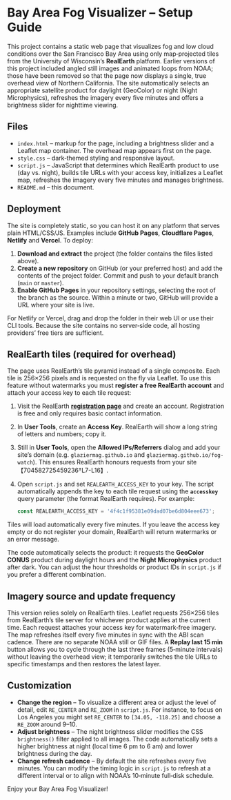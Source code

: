 # Bay Area Fog Visualizer – Setup Guide

This project contains a static web page that visualizes fog and low cloud
conditions over the San Francisco Bay Area using only map‑projected
tiles from the University of Wisconsin’s **RealEarth** platform.  Earlier
versions of this project included angled still images and animated
loops from NOAA; those have been removed so that the page now
displays a single, true overhead view of Northern California.  The
site automatically selects an appropriate satellite product for
daylight (GeoColor) or night (Night Microphysics), refreshes the
imagery every five minutes and offers a brightness slider for
nighttime viewing.

## Files

* `index.html` – markup for the page, including a brightness slider and
  a Leaflet map container.  The overhead map appears first on the page.
* `style.css` – dark‑themed styling and responsive layout.
* `script.js` – JavaScript that determines which RealEarth product to
  use (day vs. night), builds tile URLs with your access key,
  initializes a Leaflet map, refreshes the imagery every five
  minutes and manages brightness.
* `README.md` – this document.

## Deployment

The site is completely static, so you can host it on any platform that
serves plain HTML/CSS/JS.  Examples include **GitHub Pages**, **Cloudflare
Pages**, **Netlify** and **Vercel**.  To deploy:

1. **Download and extract** the project (the folder contains the files listed above).
2. **Create a new repository** on GitHub (or your preferred host) and add
   the contents of the project folder.  Commit and push to your default
   branch (`main` or `master`).
3. **Enable GitHub Pages** in your repository settings, selecting the
   root of the branch as the source.  Within a minute or two, GitHub will
   provide a URL where your site is live.

For Netlify or Vercel, drag and drop the folder in their web UI or use
their CLI tools.  Because the site contains no server‑side code, all
hosting providers’ free tiers are sufficient.

## RealEarth tiles (required for overhead)

The page uses RealEarth’s tile pyramid instead of a single composite.  Each
tile is 256×256 pixels and is requested on the fly via Leaflet.  To
use this feature without watermarks you must **register a free
RealEarth account** and attach your access key to each tile request:

1. Visit the RealEarth **[registration page](https://realearth.ssec.wisc.edu/user/tools/register)** and create an account.  Registration is free and only requires basic contact information.
2. In **User Tools**, create an **Access Key**.  RealEarth will show a long string of letters and numbers; copy it.
3. Still in **User Tools**, open the **Allowed IPs/Referrers** dialog and add your site’s domain (e.g. `glaziermag.github.io` and `glaziermag.github.io/fog-watch`).  This ensures RealEarth honours requests from your site【704582725459236†L7-L16】.
4. Open `script.js` and set `REALEARTH_ACCESS_KEY` to your key.  The script
   automatically appends the key to each tile request using the **`accesskey`**
   query parameter (the format RealEarth requires).  For example:

   ```js
   const REALEARTH_ACCESS_KEY = '4f4c1f95381e09dad07be6d804eee673';
   ```

Tiles will load automatically every five minutes.  If you leave the
access key empty or do not register your domain, RealEarth will
return watermarks or an error message.

The code automatically selects the product: it requests the
**GeoColor CONUS** product during daylight hours and the **Night
Microphysics** product after dark.  You can adjust the hour
thresholds or product IDs in `script.js` if you prefer a different
combination.

## Imagery source and update frequency

This version relies solely on RealEarth tiles.  Leaflet requests
256×256 tiles from RealEarth’s tile server for whichever product
applies at the current time.  Each request attaches your access key
for watermark‑free imagery.  The map refreshes itself every five
minutes in sync with the ABI scan cadence.  There are no separate
NOAA still or GIF files.  A **Replay last 15 min** button allows
you to cycle through the last three frames (5‑minute intervals)
without leaving the overhead view; it temporarily switches the
tile URLs to specific timestamps and then restores the latest layer.

## Customization

* **Change the region** – To visualize a different area or adjust the
  level of detail, edit `RE_CENTER` and `RE_ZOOM` in `script.js`.  For
  instance, to focus on Los Angeles you might set
  `RE_CENTER` to `[34.05, -118.25]` and choose a `RE_ZOOM` around 9–10.
* **Adjust brightness** – The night brightness slider modifies the
  CSS `brightness()` filter applied to all images.  The code
  automatically sets a higher brightness at night (local time 6 pm to
  6 am) and lower brightness during the day.
* **Change refresh cadence** – By default the site refreshes every five
  minutes.  You can modify the timing logic in `script.js` to refresh
  at a different interval or to align with NOAA’s 10‑minute full‑disk
  schedule.

Enjoy your Bay Area Fog Visualizer!